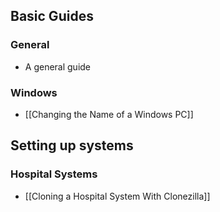 ## Basic Guides
### General
* A general guide

### Windows
* [[Changing the Name of a Windows PC]]

## Setting up systems  
### Hospital Systems
* [[Cloning a Hospital System With Clonezilla]]